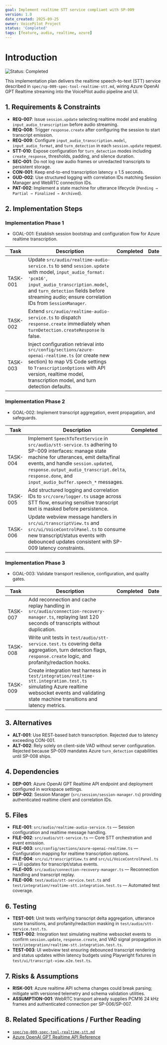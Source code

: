 ```yaml
---
goal: Implement realtime STT service compliant with SP-009
version: 1.0
date_created: 2025-09-25
owner: VoicePilot Project
status: 'Completed'
tags: [feature, audio, realtime, azure]
---
```


# Introduction

![Status: Completed](https://img.shields.io/badge/status-Completed-brightgreen)

This implementation plan delivers the realtime speech-to-text (STT) service described in `spec/sp-009-spec-tool-realtime-stt.md`, wiring Azure OpenAI GPT Realtime streaming into the VoicePilot audio pipeline and UI.

## 1. Requirements & Constraints

- **REQ-007**: Issue `session.update` selecting realtime model and enabling `input_audio_transcription` before audio streaming.
- **REQ-008**: Trigger `response.create` after configuring the session to start transcript emission.
- **REQ-009**: Configure `input_audio_transcription.model`, `input_audio_format`, and `turn_detection` in each `session.update` request.
- **STT-010**: Expose configuration for `turn_detection` modes including `create_response`, thresholds, padding, and silence duration.
- **SEC-001**: Do not log raw audio frames or unredacted transcripts to persistent storage.
- **CON-001**: Keep end-to-end transcription latency ≤ 1.5 seconds.
- **GUD-002**: Use structured logging with correlation IDs matching Session Manager and WebRTC connection IDs.
- **PAT-002**: Implement a state machine for utterance lifecycle (`Pending → Partial → Finalized → Archived`).

## 2. Implementation Steps

### Implementation Phase 1

- GOAL-001: Establish session bootstrap and configuration flow for Azure realtime transcription.

| Task | Description | Completed | Date |
|------|-------------|-----------|------|
| TASK-001 | Update `src/audio/realtime-audio-service.ts` to send `session.update` with model, `input_audio_format: 'pcm16'`, `input_audio_transcription.model`, and `turn_detection` fields before streaming audio; ensure correlation IDs from `SessionManager`. |  |  |
| TASK-002 | Extend `src/audio/realtime-audio-service.ts` to dispatch `response.create` immediately when `turnDetection.createResponse` is false. |  |  |
| TASK-003 | Inject configuration retrieval into `src/config/sections/azure-openai-realtime.ts` (or create new section) to map VS Code settings to `TranscriptionOptions` with API version, realtime model, transcription model, and turn detection defaults. |  |  |

### Implementation Phase 2

- GOAL-002: Implement transcript aggregation, event propagation, and safeguards.

| Task | Description | Completed | Date |
|------|-------------|-----------|------|
| TASK-004 | Implement `SpeechToTextService` in `src/audio/stt-service.ts` adhering to SP-009 interfaces: manage state machine for utterances, emit delta/final events, and handle `session.updated`, `response.output_audio_transcript.delta`, `response.done`, and `input_audio_buffer.speech_*` messages. |  |  |
| TASK-005 | Add structured logging and correlation IDs to `src/core/logger.ts` usage across STT flow, ensuring sensitive transcript text is masked before persistence. |  |  |
| TASK-006 | Update webview message handlers in `src/ui/transcriptView.ts` and `src/ui/VoiceControlPanel.ts` to consume new transcript/status events with debounced updates consistent with SP-009 latency constraints. |  |  |

### Implementation Phase 3

- GOAL-003: Validate transport resilience, configuration, and quality gates.

| Task | Description | Completed | Date |
|------|-------------|-----------|------|
| TASK-007 | Add reconnection and cache replay handling in `src/audio/connection-recovery-manager.ts`, replaying last 120 seconds of transcripts without duplication. |  |  |
| TASK-008 | Write unit tests in `test/audio/stt-service.test.ts` covering delta aggregation, turn detection flags, `response.create` logic, and profanity/redaction hooks. |  |  |
| TASK-009 | Create integration test harness in `test/integration/realtime-stt.integration.test.ts` simulating Azure realtime websocket events and validating state machine transitions and latency metrics. |  |  |

## 3. Alternatives

- **ALT-001**: Use REST-based batch transcription. Rejected due to latency exceeding CON-001.
- **ALT-002**: Rely solely on client-side VAD without server configuration. Rejected because SP-009 mandates Azure `turn_detection` capabilities until SP-008 ships.

## 4. Dependencies

- **DEP-001**: Azure OpenAI GPT Realtime API endpoint and deployment configured in workspace settings.
- **DEP-002**: Session Manager (`src/session/session-manager.ts`) providing authenticated realtime client and correlation IDs.

## 5. Files

- **FILE-001**: `src/audio/realtime-audio-service.ts` — Session configuration and realtime message handling.
- **FILE-002**: `src/audio/stt-service.ts` — Core STT orchestration and event emission.
- **FILE-003**: `src/config/sections/azure-openai-realtime.ts` — Configuration mapping for realtime transcription options.
- **FILE-004**: `src/ui/transcriptView.ts` and `src/ui/VoiceControlPanel.ts` — UI updates for transcript/status events.
- **FILE-005**: `src/audio/connection-recovery-manager.ts` — Reconnection handling and transcript replay.
- **FILE-006**: `test/audio/stt-service.test.ts` and `test/integration/realtime-stt.integration.test.ts` — Automated test coverage.

## 6. Testing

- **TEST-001**: Unit tests verifying transcript delta aggregation, utterance state transitions, and profanity/redaction masking in `test/audio/stt-service.test.ts`.
- **TEST-002**: Integration test simulating realtime websocket events to confirm `session.update`, `response.create`, and VAD signal propagation in `test/integration/realtime-stt.integration.test.ts`.
- **TEST-003**: UI webview test ensuring debounced transcript rendering and status updates within latency budgets using Playwright fixtures in `test/ui/transcript-view.e2e.test.ts`.

## 7. Risks & Assumptions

- **RISK-001**: Azure realtime API schema changes could break parsing; mitigate with versioned telemetry and schema validation utilities.
- **ASSUMPTION-001**: WebRTC transport already supplies PCM16 24 kHz frames and authenticated connection per SP-006/SP-007.

## 8. Related Specifications / Further Reading

- [`spec/sp-009-spec-tool-realtime-stt.md`](../spec/sp-009-spec-tool-realtime-stt.md)
- [Azure OpenAI GPT Realtime API Reference](https://learn.microsoft.com/azure/ai-services/openai/concepts/realtime-audio-reference)
